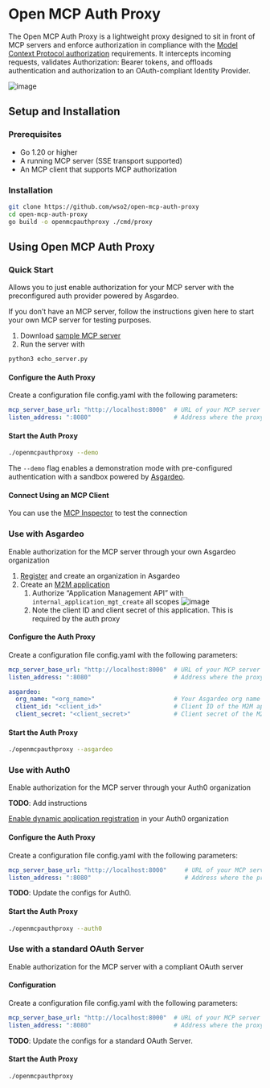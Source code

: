 # Open MCP Auth Proxy

The Open MCP Auth Proxy is a lightweight proxy designed to sit in front of MCP servers and enforce authorization in compliance with the [Model Context Protocol authorization](https://spec.modelcontextprotocol.io/specification/2025-03-26/basic/authorization/) requirements. It intercepts incoming requests, validates Authorization: Bearer tokens, and offloads authentication and authorization to an OAuth-compliant Identity Provider.

![image](https://github.com/user-attachments/assets/fc728670-2fdb-4a63-bcc4-b9b6a6c8b4ba)

## **Setup and Installation**

### **Prerequisites**

* Go 1.20 or higher  
* A running MCP server (SSE transport supported)  
* An MCP client that supports MCP authorization 

### **Installation**

```bash
git clone https://github.com/wso2/open-mcp-auth-proxy  
cd open-mcp-auth-proxy  
go build -o openmcpauthproxy ./cmd/proxy
```

## Using Open MCP Auth Proxy

### Quick Start 

Allows you to just enable authorization for your MCP server with the preconfigured auth provider powered by Asgardeo.

If you don’t have an MCP server, follow the instructions given here to start your own MCP server for testing purposes.
1. Download [sample MCP server](resources/echo_server.py)
2. Run the server with
```bash
python3 echo_server.py
```

#### Configure the Auth Proxy

Create a configuration file config.yaml with the following parameters:

```yaml
mcp_server_base_url: "http://localhost:8000"  # URL of your MCP server  
listen_address: ":8080"                       # Address where the proxy will listen
```

#### Start the Auth Proxy

```bash
./openmcpauthproxy --demo
```

The `--demo` flag enables a demonstration mode with pre-configured authentication with a sandbox powered by [Asgardeo](https://asgardeo.io/).

#### Connect Using an MCP Client

You can use the [MCP Inspector](https://github.com/modelcontextprotocol/inspector) to test the connection

### Use with Asgardeo

Enable authorization for the MCP server through your own Asgardeo organization

1. [Register]([url](https://asgardeo.io/signup)) and create an organization in Asgardeo
2. Create an [M2M application](https://wso2.com/asgardeo/docs/guides/applications/register-machine-to-machine-app/)  
   1. Authorize “Application Management API” with `internal_application_mgt_create` all scopes
      ![image](https://github.com/user-attachments/assets/0bd57cac-1904-48cc-b7aa-0530224bc41a)
   2. Note the client ID and client secret of this application. This is required by the auth proxy 

#### Configure the Auth Proxy

Create a configuration file config.yaml with the following parameters:

```yaml
mcp_server_base_url: "http://localhost:8000"  # URL of your MCP server  
listen_address: ":8080"                       # Address where the proxy will listen

asgardeo:                                     
  org_name: "<org_name>"                      # Your Asgardeo org name
  client_id: "<client_id>"                    # Client ID of the M2M app
  client_secret: "<client_secret>"            # Client secret of the M2M app
```

#### Start the Auth Proxy

```bash
./openmcpauthproxy --asgardeo
```

### Use with Auth0

Enable authorization for the MCP server through your Auth0 organization

**TODO**: Add instructions

[Enable dynamic application registration](https://auth0.com/docs/get-started/applications/dynamic-client-registration#enable-dynamic-client-registration) in your Auth0 organization

#### Configure the Auth Proxy

Create a configuration file config.yaml with the following parameters:

```yaml
mcp_server_base_url: "http://localhost:8000"     # URL of your MCP server  
listen_address: ":8080"                          # Address where the proxy will listen
```

**TODO**: Update the configs for Auth0.

#### Start the Auth Proxy

```bash
./openmcpauthproxy --auth0
```

### Use with a standard OAuth Server

Enable authorization for the MCP server with a compliant OAuth server

#### Configuration

Create a configuration file config.yaml with the following parameters:

```yaml
mcp_server_base_url: "http://localhost:8000"  # URL of your MCP server  
listen_address: ":8080"                       # Address where the proxy will listen
```
**TODO**: Update the configs for a standard OAuth Server.

#### Start the Auth Proxy

```bash
./openmcpauthproxy
```
